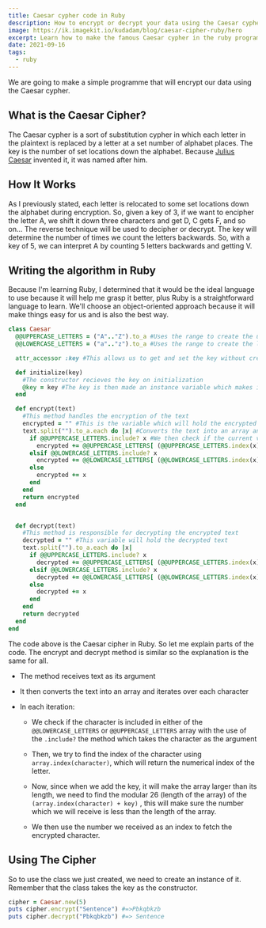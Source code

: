 ```yaml
---
title: Caesar cypher code in Ruby
description: How to encrypt or decrypt your data using the Caesar cypher in Ruby
image: https://ik.imagekit.io/kudadam/blog/caesar-cipher-ruby/hero
excerpt: Learn how to make the famous Caesar cypher in the ruby programming language
date: 2021-09-16
tags:
  - ruby
---
```


We are going to make a simple programme that will encrypt our data using the Caesar cypher.

## What is the Caesar Cipher?

The Caesar cypher is a sort of substitution cypher in which each letter in the plaintext is replaced by a letter at a set number of alphabet places. The key is the number of set locations down the alphabet. Because [Julius Caesar](https://en.wikipedia.org/wiki/Julius_Caesar) invented it, it was named after him.

## How It Works

As I previously stated, each letter is relocated to some set locations down the alphabet during encryption. So, given a key of 3, if we want to encipher the letter A, we shift it down three characters and get D, C gets F, and so on... The reverse technique will be used to decipher or decrypt. The key will determine the number of times we count the letters backwards. So, with a key of 5, we can interpret A by counting 5 letters backwards and getting V.

## Writing the algorithm in Ruby

Because I'm learning Ruby, I determined that it would be the ideal language to use because it will help me grasp it better, plus Ruby is a straightforward language to learn. We'll choose an object-oriented approach because it will make things easy for us and is also the best way.

```ruby
class Caesar
  @@UPPERCASE_LETTERS = ("A".."Z").to_a #Uses the range to create the uppercase letters and converts it to an array
  @@LOWERCASE_LETTERS = ("a".."z").to_a #Uses the range to create the lowercase letters and converts it to an array

  attr_accessor :key #This allows us to get and set the key without creating methods

  def initialize(key)
    #The constructor recieves the key on initialization
    @key = key #The key is then made an instance variable which makes it accessible
  end

  def encrypt(text)
    #This method handles the encryption of the text
    encrypted = "" #This is the variable which will hold the encrypted text
    text.split("").to_a.each do |x| #Converts the text into an array an iterate over each index
      if @@UPPERCASE_LETTERS.include? x #We then check if the current variable is included in the UPPERCASE array
        encrypted += @@UPPERCASE_LETTERS[ (@@UPPERCASE_LETTERS.index(x) + key) % 26] #We then find it's index and add the key to it
      elsif @@LOWERCASE_LETTERS.include? x
        encrypted += @@LOWERCASE_LETTERS[ (@@LOWERCASE_LETTERS.index(x) + key) % 26]
      else
        encrypted += x
      end
    end
    return encrypted
  end


  def decrypt(text)
    #This method is responsible for decrypting the encrypted text
    decrypted = "" #This variable will hold the decrypted text
    text.split("").to_a.each do |x|
      if @@UPPERCASE_LETTERS.include? x
        decrypted += @@UPPERCASE_LETTERS[ (@@UPPERCASE_LETTERS.index(x) - key) % 26]
      elsif @@LOWERCASE_LETTERS.include? x
        decrypted += @@LOWERCASE_LETTERS[ (@@LOWERCASE_LETTERS.index(x) - key) % 26]
      else
        decrypted += x
      end
    end
    return decrypted
  end
end
```

The code above is the Caesar cipher in Ruby. So let me explain parts of the code. The encrypt and decrypt method is similar so the explanation is the same for all.

- The method receives text as its argument

- It then converts the text into an array and iterates over each character

- In each iteration:

  - We check if the character is included in either of the `@@LOWERCASE_LETTERS` or `@@UPPERCASE_LETTERS` array with the use of the `.include?` the method which takes the character as the argument

  - Then, we try to find the index of the character using `array.index(character)`, which will return the numerical index of the letter.

  - Now, since when we add the key, it will make the array larger than its length, we need to find the modular 26 (length of the array) of the `(array.index(character) + key)` , this will make sure the number which we will receive is less than the length of the array.

  - We then use the number we received as an index to fetch the encrypted character.

## Using The Cipher

So to use the class we just created, we need to create an instance of it. 
Remember that the class takes the key as the constructor.

```ruby
cipher = Caesar.new(5)
puts cipher.encrypt("Sentence") #=>Pbkqbkzb
puts cipher.decrypt("Pbkqbkzb") #=> Sentence

```

<!-- TODO: Rewrite an make it more interactive --->
